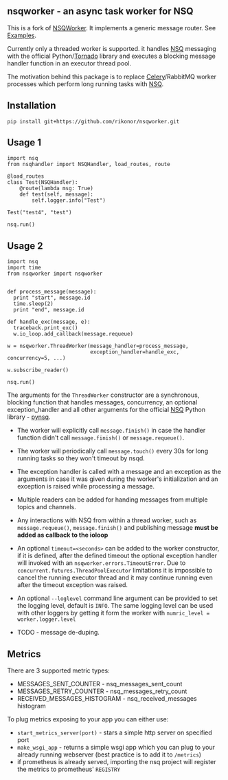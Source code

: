nsqworker - an async task worker for NSQ
----------------------------------------

This is a fork of [NSQWorker](https://github.com/bsphere/nsqworker).
It implements a generic message router.
See [Examples](https://github.com/rikonor/nsqworker/blob/master/nsqworker/example.py).

Currently only a threaded worker is supported.
it handles [NSQ](http://nsq.io) messaging with the official Python/[Tornado](http://tornadoweb.org) library and executes a blocking message handler function in an executor thread pool.

The motivation behind this package is to replace [Celery](http://celeryproject.org)/RabbitMQ worker processes which perform long running tasks with [NSQ](http://nsq.io).


Installation
------------
`pip install git+https://github.com/rikonor/nsqworker.git`

Usage 1
-----
```
import nsq
from nsqhandler import NSQHandler, load_routes, route

@load_routes
class Test(NSQHandler):
    @route(lambda msg: True)
    def test(self, message):
        self.logger.info("Test")

Test("test4", "test")

nsq.run()
```

Usage 2
-----
```
import nsq
import time
from nsqworker import nsqworker


def process_message(message):
  print "start", message.id
  time.sleep(2)
  print "end", message.id

def handle_exc(message, e):
  traceback.print_exc()
  w.io_loop.add_callback(message.requeue)

w = nsqworker.ThreadWorker(message_handler=process_message,
                           exception_handler=handle_exc, concurrency=5, ...)

w.subscribe_reader()

nsq.run()
```

The arguments for the `ThreadWorker` constructor are a synchronous, blocking function that handles messages, concurrency, an optional exception_handler and all other arguments for the official [NSQ](http://nsq.io) Python library - [pynsq](https://pynsq.readthedocs.org).

* The worker will explicitly call `message.finish()` in case the handler function didn't call `message.finish()` or `message.requeue()`.

* The worker will periodically call `message.touch()` every 30s for long running tasks so they won't timeout by nsqd.

* The exception handler is called with a message and an exception as the arguments in case it was given during the worker's initialization and an exception is raised while processing a message.

* Multiple readers can be added for handing messages from multiple topics and channels.

* Any interactions with NSQ from within a thread worker, such as `message.requeue()`, `message.finish()` and publishing message __must be added as callback to the ioloop__

* An optional `timeout=<seconds>` can be added to the worker constructor, if it is defined, after the defined timeout the optional exception handler will invoked with an `nsqworker.errors.TimeoutError`.
Due to `concurrent.futures.ThreadPoolExecutor` limitations it is impossible to cancel the running executor thread and it may continue running even after the timeout exception was raised.

* An optional `--loglevel` command line argument can be provided to set the logging level, default is `INFO`.
The same logging level can be used with other loggers by getting it form the worker with `numric_level = worker.logger.level`

* TODO - message de-duping.


Metrics
-------

There are 3 supported metric types:
* MESSAGES_SENT_COUNTER - nsq_messages_sent_count
* MESSAGES_RETRY_COUNTER - nsq_messages_retry_count
* RECEIVED_MESSAGES_HISTOGRAM - nsq_received_messages histogram

To plug metrics exposing to your app you can either use:
* ```start_metrics_server(port)``` - stars a simple http server on specified port
* ```make_wsgi_app``` - returns a simple wsgi app which you can plug to your already running webserver (best practice is to add it to ```/metrics```)
* if prometheus is already served, importing the nsq project will register the metrics to prometheus' ```REGISTRY```